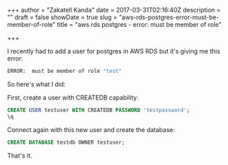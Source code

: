 +++
author = "Zakatell Kanda"
date = 2017-03-31T02:16:40Z
description = ""
draft = false
showDate = true
slug = "aws-rds-postgres-error-must-be-member-of-role"
title = "aws rds postgres - error:  must be member of role"

+++

I recently had to add a user for postgres in AWS RDS but it's giving me this error:

```sh
ERROR:  must be member of role "test"
```

So here's what I did:

First, create a user with CREATEDB capability:

```sql
CREATE USER testuser WITH CREATEDB PASSWORD 'testpassword';
\q
```

Connect again with this new user and create the database:

```sql
CREATE DATABASE testdb OWNER testuser;
```

That's it.
